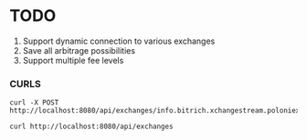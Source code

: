 # TODO

1. Support dynamic connection to various exchanges
1. Save all arbitrage possibilities
1. Support multiple fee levels


### CURLS

```shell script
curl -X POST http://localhost:8080/api/exchanges/info.bitrich.xchangestream.poloniex2.PoloniexStreamingExchange/connect

curl http://localhost:8080/api/exchanges
```